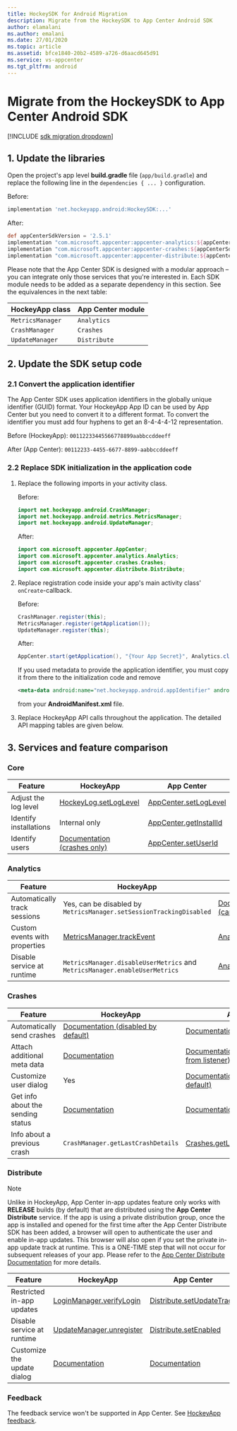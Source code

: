 ```yaml
---
title: HockeySDK for Android Migration
description: Migrate from the HockeySDK to App Center Android SDK
author: elamalani
ms.author: emalani
ms.date: 27/01/2020
ms.topic: article
ms.assetid: bfce1840-20b2-4589-a726-d6aacd645d91
ms.service: vs-appcenter
ms.tgt_pltfrm: android
---
```


# Migrate from the HockeySDK to App Center Android SDK

[!INCLUDE [sdk migration dropdown](includes/sdk-migration-dropdown.md)]

## 1. Update the libraries

Open the project's app level **build.gradle** file (`app/build.gradle`) and replace the following line in the `dependencies { ... }` configuration.

Before:

```groovy
implementation 'net.hockeyapp.android:HockeySDK:...'
```

After:

```groovy
def appCenterSdkVersion = '2.5.1'
implementation "com.microsoft.appcenter:appcenter-analytics:${appCenterSdkVersion}"
implementation "com.microsoft.appcenter:appcenter-crashes:${appCenterSdkVersion}"
implementation "com.microsoft.appcenter:appcenter-distribute:${appCenterSdkVersion}"
```

Please note that the App Center SDK is designed with a modular approach – you can integrate only those services that you're interested in. Each SDK module needs to be added as a separate dependency in this section. See the equivalences in the next table:

HockeyApp class  | App Center module
---------------- | -----------------
`MetricsManager` | `Analytics`
`CrashManager`   | `Crashes`
`UpdateManager`  | `Distribute`

## 2. Update the SDK setup code

### 2.1 Convert the application identifier

The App Center SDK uses application identifiers in the globally unique identifier (GUID) format. Your HockeyApp App ID can be used by App Center but you need to convert it to a different format. To convert the identifier you must add four hyphens to get an 8-4-4-4-12 representation.

Before (HockeyApp):
`00112233445566778899aabbccddeeff`

After (App Center):
`00112233-4455-6677-8899-aabbccddeeff`

### 2.2 Replace SDK initialization in the application code

1. Replace the following imports in your activity class.

    Before:

    ```java
    import net.hockeyapp.android.CrashManager;
    import net.hockeyapp.android.metrics.MetricsManager;
    import net.hockeyapp.android.UpdateManager;
    ```

    After:

    ```java
    import com.microsoft.appcenter.AppCenter;
    import com.microsoft.appcenter.analytics.Analytics;
    import com.microsoft.appcenter.crashes.Crashes;
    import com.microsoft.appcenter.distribute.Distribute;
    ```

1. Replace registration code inside your app's main activity class' `onCreate`-callback.

    Before:

    ```java
    CrashManager.register(this);
    MetricsManager.register(getApplication());
    UpdateManager.register(this);
    ```

    After:

    ```java
    AppCenter.start(getApplication(), "{Your App Secret}", Analytics.class, Crashes.class, Distribute.class);
    ```

    If you used metadata to provide the application identifier, you must copy it from there to the initialization code and remove

    ```xml
    <meta-data android:name="net.hockeyapp.android.appIdentifier" android:value="..." />
    ```

    from your **AndroidManifest.xml** file.

1. Replace HockeyApp API calls throughout the application. The detailed API mapping tables are given below.

## 3. Services and feature comparison

### Core

Feature | HockeyApp | App Center
------- | --------- | ---
Adjust the log level | [HockeyLog.setLogLevel](https://support.hockeyapp.net/kb/client-integration-android/hockeyapp-for-android-sdk#4-8-control-output-to-logcat) | [AppCenter.setLogLevel](~/sdk/other-apis/android.md#adjust-the-log-level)
Identify installations | Internal only | [AppCenter.getInstallId](~/sdk/other-apis/android.md#identify-installations)
Identify users | [Documentation (crashes only)](https://support.hockeyapp.net/kb/client-integration-android/customization-options-for-android#method-getuserid)| [AppCenter.setUserId](~/sdk/other-apis/android.md#identify-users)

### Analytics

Feature | HockeyApp | App Center
------- | --------- | ---
Automatically track sessions | Yes, can be disabled by `MetricsManager.setSessionTrackingDisabled` | [Documentation (cannot be disabled)](~/sdk/analytics/android.md#session-and-device-information)
Custom events with properties | [MetricsManager.trackEvent](https://support.hockeyapp.net/kb/client-integration-android/hockeyapp-for-android-sdk#2-5-add-user-metrics) | [Analytics.trackEvent](~/sdk/analytics/android.md#custom-events)
Disable service at runtime | `MetricsManager.disableUserMetrics` and `MetricsManager.enableUserMetrics` | [Analytics.setEnabled](~/sdk/analytics/android.md#enable-or-disable-app-center-analytics-at-runtime)

### Crashes

Feature | HockeyApp | App Center
------- | --------- | ---
Automatically send crashes | [Documentation (disabled by default)](https://support.hockeyapp.net/kb/client-integration-android/hockeyapp-for-android-sdk#4-2-1-auto-send-crash-reports) | [Documentation (enabled by default)](~/sdk/crashes/android.md#should-the-crash-be-processed)
Attach additional meta data | [Documentation](https://support.hockeyapp.net/kb/client-integration-android/hockeyapp-for-android-sdk#4-2-2-attach-additional-meta-data) | [Documentation (can be attached from listener)](~/sdk/crashes/android.md#add-attachments-to-a-crash-report)
Customize user dialog | Yes | [Documentation (not provided by default)](~/sdk/crashes/android.md#ask-for-the-users-consent-to-send-a-crash-log)
Get info about the sending status | [Documentation](https://support.hockeyapp.net/kb/client-integration-android/customization-options-for-android#method-oncrashessent) | [Documentation](~/sdk/crashes/android.md#get-information-about-the-sending-status-for-a-crash-log)
Info about a previous crash | `CrashManager.getLastCrashDetails` | [Crashes.getLastSessionCrashReport](~/sdk/crashes/android.md#get-more-information-about-a-previous-crash)

### Distribute

> [!NOTE]
> Unlike in HockeyApp, App Center in-app updates feature only works with **RELEASE** builds (by default) that are distributed using the **App Center Distribute** service.
 If the app is using a private distribution group, once the app is installed and opened for the first time after the App Center Distribute SDK has been added, a browser will open to authenticate the user and enable in-app updates. This browser will also open if you set the private in-app update track at runtime. This is a ONE-TIME step that will not occur for subsequent releases of your app. Please refer to the [App Center Distribute Documentation](~/sdk/distribute/android.md#how-do-in-app-updates-work) for more details.

Feature | HockeyApp | App Center
------- | --------- | ---
Restricted in-app updates | [LoginManager.verifyLogin](https://support.hockeyapp.net/kb/client-integration-android/hockeyapp-for-android-sdk#4-5-authentication) | [Distribute.setUpdateTrack](~/sdk/distribute/android.md#use-private-distribution-group)
Disable service at runtime | [UpdateManager.unregister](https://support.hockeyapp.net/kb/client-integration-android/hockeyapp-for-android-sdk#2-6-add-update-distribution) | [Distribute.setEnabled](~/sdk/distribute/android.md#enable-or-disable-app-center-distribute-at-runtime)
Customize the update dialog | [Documentation](https://support.hockeyapp.net/kb/client-integration-android/hockeyapp-for-android-sdk#4-3-1-providing-your-own-user-interface-for-the-update-process) | [Documentation](~/sdk/distribute/android.md#customize-or-localize-the-in-app-update-dialog)

### Feedback

The feedback service won't be supported in App Center. See [HockeyApp feedback](feedback.md).
